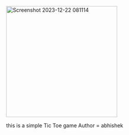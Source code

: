 
<img width="300" alt="Screenshot 2023-12-22 081114" src="https://github.com/bhadauria-abhi/tic-tac-toe-game-repo/assets/143187509/9a61a3f2-5cb7-4ff8-a26b-7946951090df">

this is a simple Tic Toe game 
Author = abhishek
